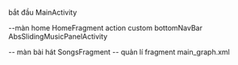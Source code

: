bắt đầu MainActivity

--màn home HomeFragment
action custom bottomNavBar AbsSlidingMusicPanelActivity

-- màn bài hát SongsFragment
-- quản lí fragment main_graph.xml


